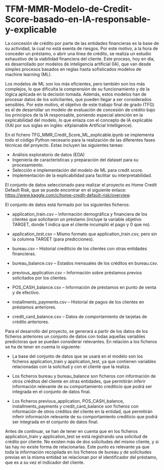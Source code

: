 # TFM-MMR-Modelo-de-Credit-Score-basado-en-IA-responsable-y-explicable

La concesión de crédito por parte de las entidades financieras es la base de su actividad, la cual no está exenta de riesgos. Por este motivo, a la hora de conceder un préstamo, o abrir una línea de crédito, se realiza un estudio exhaustivo de la viabilidad financiera del cliente. Este proceso, hoy en día, es desarrollado por modelos de inteligencia artificial (IA), que van desde simples procesos basados en reglas hasta sofisticados modelos de machine learning (ML).

Los modelos de ML son los más eficientes, pero también son los más complejos, lo que dificulta la comprensión de su funcionamiento y de la lógica aplicada en la decisión tomada. Además, estos modelos han de procesar datos de los solicitantes, que pueden llegar a ser considerados sensibles. Por este motivo, el objetivo de este trabajo final de grado (TFG) es el de desarrollar un modelo de evaluación de concesión de crédito bajo los principios de la IA responsable, poniendo especial atención en la explicabilidad del modelo, lo que enlaza con el concepto de IA explicable (XAI por sus siglas en inglés: eXplainable Artificial Intelligence).

En el fichero TFG_MMR_Credit_Score_ML_explicable.ipynb se implementa todo el código Python necesario para la realización de las diferentes fases técnicas del proyecto. Estas incluyen las siguientes tareas:

- Análisis exploratorio de datos (EDA)
- Ingeniería de características y preparación del dataset para su procesamiento.
- Selección e implementación del modelo de ML para credit score.
- Implementación de la explicabilidad para facilitar su interpretabilidad.

El conjunto de datos seleccionado para realizar el proyecto es Home Credit Default Risk, que se puede encontrar en el siguiente enlace: 
https://www.kaggle.com/c/home-credit-default-risk/overview. 

El conjunto de datos está formado por los siguientes ficheros:

- application_train.csv – Información demográfica y financiera de los clientes que 
solicitaron un préstamo (incluye la variable objetivo TARGET, donde 1 indica que el 
cliente incumplió el pago y 0 que no).
    
- application_test.csv – Mismo formato que application_train.csv, pero sin la columna 
TARGET (para predicciones).
    
- bureau.csv – Historial crediticio de los clientes con otras entidades financieras.
    
- bureau_balance.csv – Estados mensuales de los créditos en bureau.csv.
    
- previous_application.csv – Información sobre préstamos previos solicitados por 
los clientes.
    
- POS_CASH_balance.csv – Información de préstamos en punto de venta y de efectivo.
    
- installments_payments.csv – Historial de pagos de los clientes en préstamos anteriores.
    
- credit_card_balance.csv – Datos de comportamiento de tarjetas de crédito anteriores.

Para el desarrollo del proyecto, se generará a partir de los datos de los ficheros anteriores un conjunto de datos con todas aquellas variables predictoras que se puedan considerar relevantes. En relación a los ficheros se ha de tener en cuenta lo siguiente:

- La base del conjunto de datos que se usará en el modelo son los ficheros application_train 
  y application_test, ya que contienen variables relacionadas con la solicitud y con el cliente 
  que la realiza.
  
- Los ficheros bureau y bureau_balance son ficheros con información de otros créditos del cliente 
  en otras entidades, que permitirán inferir información relevante de su comportamiento crediticio 
  que podrá ser integrada en el conjunto de datos final.
  
- Los ficheros previous_application, POS_CASH_balance, installments_payments y credit_card_balance 
  son ficheros con información de otros créditos del cliente en la entidad, que permitirán inferir 
  información relevante de su comportamiento crediticio que podrá ser integrada en el conjunto de 
  datos final.

Antes de continuar, se han de tener en cuenta que en los ficheros application_train y application_test se está registrando una solicitud de crédito por cliente. No existen más de dos solicitudes del mismo cliente, y si las hay no existe forma de relacionarlas. Este punto es relevante ya que toda la información recopilada en los ficheros de bureau y de solicitudes previas en la misma entidad se relacionan por el identificador del préstamo, que es a su vez el indicador del cliente.

